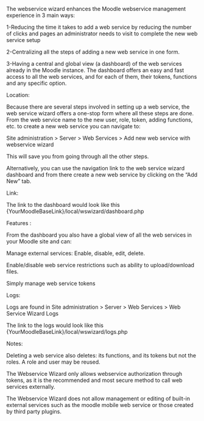 The webservice wizard enhances the Moodle webservice management experience in 3 main ways: 

1-Reducing the time it takes to add a web service by reducing the number of clicks and pages an administrator needs to visit to complete the new web service setup 

2-Centralizing all the steps of adding a new web service in one form.  

3-Having a central and global view (a dashboard) of the web services already in the Moodle instance. The dashboard offers an easy and fast access to all the web services, and for each of them, their tokens, functions and any specific option.  
 
Location:

Because there are several steps involved in setting up a web service, the web service wizard offers a one-stop form where all these steps are done. From the web service name to the new user, role, token, adding functions, etc. to create a new web service you can navigate to: 

Site administration > Server > Web Services > Add new web service with webservice wizard 

This will save you from going through all the other steps.  

Alternatively, you can use the navigation link to the web service wizard dashboard and from there create a new web service by clicking on the “Add New” tab. 

Link: 

The link to the dashboard would look like this {YourMoodleBaseLink}/local/wswizard/dashboard.php 

Features :

From the dashboard you also have a global view of all the web services in your Moodle site and can: 

Manage external services: Enable, disable, edit, delete.  

Enable/disable web service restrictions such as ability to upload/download files. 

Simply manage web service tokens 

Logs:

Logs are found in Site administration > Server > Web Services > Web Service Wizard Logs 

The link to the logs would look like this {YourMoodleBaseLink}/local/wswizard/logs.php 

 

Notes:

Deleting a web service also deletes: its functions, and its tokens but not the roles. A role and user may be reused.   

The Webservice Wizard only allows webservice authorization through tokens, as it is the recommended and most secure method to call web services externally. 

The Webservice Wizard does not allow management or editing of built-in external services such as the moodle mobile web service or those created by third party plugins. 

